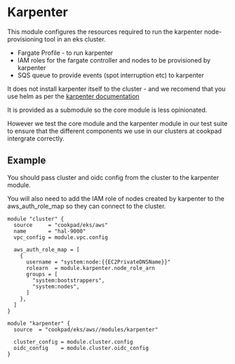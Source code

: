 # Karpenter

This module configures the resources required to run the
karpenter node-provisioning tool in an eks cluster.

* Fargate Profile - to run karpenter
* IAM roles for the fargate controller and nodes to be provisioned by karpenter
* SQS queue to provide events (spot interruption etc) to karpenter

It does not install karpenter itself to the cluster - and we recomend
that you use helm as per the [karpenter documentation](https://karpenter.sh/docs/getting-started/getting-started-with-karpenter/#4-install-karpenter)

It is provided as a submodule so the core module is less opinionated.

However we test the core module and the karpenter module
in our test suite to ensure that the different components we use in our
clusters at cookpad intergrate correctly.


## Example

You should pass cluster and oidc config from the cluster to the karpenter module.

You will also need to add the IAM role of nodes created by karpenter to the aws_auth_role_map
so they can connect to the cluster.

```hcl
module "cluster" {
  source     = "cookpad/eks/aws"
  name       = "hal-9000"
  vpc_config = module.vpc.config

  aws_auth_role_map = [
    {
      username = "system:node:{{EC2PrivateDNSName}}"
      rolearn  = module.karpenter.node_role_arn
      groups = [
        "system:bootstrappers",
        "system:nodes",
      ]
    },
  ]
}

module "karpenter" {
  source  = "cookpad/eks/aws//modules/karpenter"

  cluster_config = module.cluster.config
  oidc_config    = module.cluster.oidc_config
}
```
